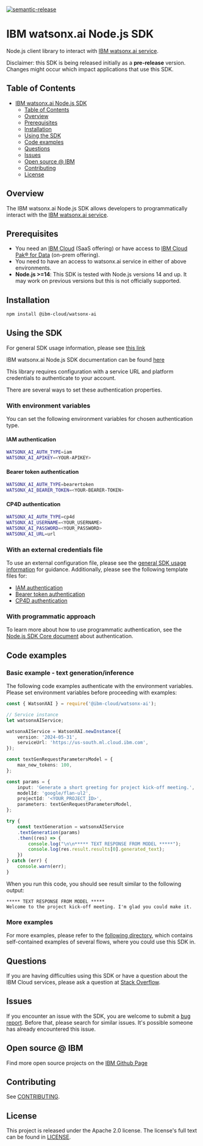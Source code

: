 [![semantic-release](https://img.shields.io/badge/%20%20%F0%9F%93%A6%F0%9F%9A%80-semantic--release-e10079.svg)](https://github.com/semantic-release/semantic-release)
<!--
[![npm-version](https://img.shields.io/npm/v/IBM/platform-services-node-sdk.svg)](https://www.npmjs.com/package/ibm-platform-services)
-->
# IBM watsonx.ai Node.js SDK
Node.js client library to interact with [IBM watsonx.ai service](https://cloud.ibm.com/apidocs/watsonx-ai).

Disclaimer: this SDK is being released initially as a **pre-release** version.
Changes might occur which impact applications that use this SDK.

## Table of Contents

<!--
  The TOC below is generated using the `markdown-toc` node package.

      https://github.com/jonschlinkert/markdown-toc

  You should regenerate the TOC after making changes to this file.

      npx markdown-toc -i README.md
  -->

<!-- toc -->

- [IBM watsonx.ai Node.js SDK](#ibm-watsonx-ai-sdk)
  - [Table of Contents](#table-of-contents)
  - [Overview](#overview)
  - [Prerequisites](#prerequisites)
  - [Installation](#installation)
  - [Using the SDK](#using-the-sdk)
  - [Code examples](#code-examples)
  - [Questions](#questions)
  - [Issues](#issues)
  - [Open source @ IBM](#open-source--ibm)
  - [Contributing](#contributing)
  - [License](#license)

<!-- tocstop -->

<!-- --------------------------------------------------------------- -->
## Overview

The IBM watsonx.ai Node.js SDK allows developers to programmatically interact with the [IBM watsonx.ai service](https://dataplatform.cloud.ibm.com/docs/content/wsj/getting-started/overview-wx.html?context=wx).

## Prerequisites
* You need an [IBM Cloud][ibm-cloud-onboarding] (SaaS offering) or have access to [IBM Cloud Pak® for Data][ibm-cpd-onboarding] (on-prem offering).
* You need to have an access to watsonx.ai service in either of above environments.
* **Node.js >=14**: This SDK is tested with Node.js versions 14 and up. It may work on previous versions but this is not officially supported.

[ibm-cloud-onboarding]: http://cloud.ibm.com/registration
[ibm-cpd-onboarding]: https://www.ibm.com/products/cloud-pak-for-data

## Installation
```sh
npm install @ibm-cloud/watsonx-ai
```

## Using the SDK
For general SDK usage information, please see
[this link](https://github.com/IBM/ibm-cloud-sdk-common/blob/main/README.md)

IBM watsonx.ai Node.js SDK documentation can be found [here](https://ibm.github.io/watsonx-ai-node-sdk/)

This library requires configuration with a service URL and platform credentials to authenticate to your account.

There are several ways to set these authentication properties.

### With environment variables

You can set the following environment variables for chosen authentication type.

#### IAM authentication

```sh
WATSONX_AI_AUTH_TYPE=iam
WATSONX_AI_APIKEY=<YOUR-APIKEY>
```

#### Bearer token authentication

```sh
WATSONX_AI_AUTH_TYPE=bearertoken
WATSONX_AI_BEARER_TOKEN=<YOUR-BEARER-TOKEN>
```

#### CP4D authentication

```sh
WATSONX_AI_AUTH_TYPE=cp4d
WATSONX_AI_USERNAME=<YOUR_USERNAME>
WATSONX_AI_PASSWORD=<YOUR_PASSWORD>
WATSONX_AI_URL=url
```

### With an external credentials file
To use an external configuration file, please see the [general SDK usage information](https://github.com/IBM/ibm-cloud-sdk-common#using-external-configuration) for guidance. Additionally, please see the following template files for:
- [IAM authentication](https://github.com/IBM/watsonx-ai-node-sdk/blob/main/examples/auth/watsonx_ai_ml_vml_v1_iam.env.template)
- [Bearer token authentication](https://github.com/IBM/watsonx-ai-node-sdk/blob/main/examples/auth/watsonx_ai_ml_vml_v1_bearer.env.template)
- [CP4D authentication](https://github.com/IBM/watsonx-ai-node-sdk/blob/main/examples/auth/watsonx_ai_ml_vml_v1_cp4d.env.template)

### With programmatic approach
To learn more about how to use programmatic authentication, see the [Node.js SDK Core document](https://github.com/IBM/node-sdk-core/blob/main/Authentication.md) about authentication.

## Code examples

### Basic example - text generation/inference
The following code examples authenticate with the environment variables.
Please set environment variables before proceeding with examples:
```ts
const { WatsonXAI } = require('@ibm-cloud/watsonx-ai');

// Service instance
let watsonxAIService;

watsonxAIService = WatsonXAI.newInstance({
    version: '2024-05-31',
    serviceUrl: 'https://us-south.ml.cloud.ibm.com',
});

const textGenRequestParametersModel = {
    max_new_tokens: 100,
};

const params = {
    input: 'Generate a short greeting for project kick-off meeting.',
    modelId: 'google/flan-ul2',
    projectId: '<YOUR_PROJECT_ID>',
    parameters: textGenRequestParametersModel,
};

try {
    const textGeneration = watsonxAIService
    .textGeneration(params)
    .then((res) => {
        console.log("\n\n***** TEXT RESPONSE FROM MODEL *****");
        console.log(res.result.results[0].generated_text);
    })
} catch (err) {
    console.warn(err);
}
```

When you run this code, you should see result similar to the following output:
```text
***** TEXT RESPONSE FROM MODEL *****
Welcome to the project kick-off meeting. I'm glad you could make it.
```

### More examples
For more examples, please refer to the [following directory](https://github.com/IBM/watsonx-ai-node-sdk/tree/main/examples/), which contains self-contained examples of several flows, where you could use this SDK in.

## Questions

If you are having difficulties using this SDK or have a question about the IBM Cloud services,
please ask a question at
[Stack Overflow](http://stackoverflow.com/questions/ask?tags=ibm-cloud).

## Issues
If you encounter an issue with the SDK, you are welcome to submit
a [bug report](https://github.com/IBM/watsonx-ai-node-sdk/issues).
Before that, please search for similar issues. It's possible someone has already encountered this issue.

## Open source @ IBM
Find more open source projects on the [IBM Github Page](http://ibm.github.io/)

## Contributing
See [CONTRIBUTING](CONTRIBUTING.md).

## License

This project is released under the Apache 2.0 license.
The license's full text can be found in
[LICENSE](LICENSE).
